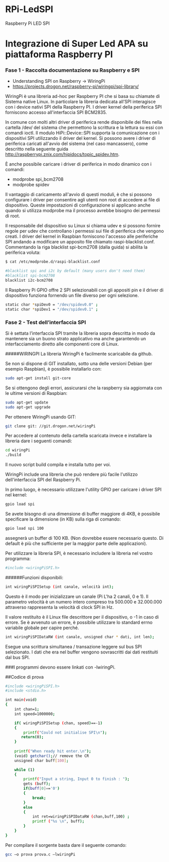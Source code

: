 # RPi-LedSPI
Raspberry Pi LED SPI

# Integrazione di Super Led APA su piattaforma Raspberry PI
### Fase 1 - Raccolta documentazione su Raspberry e SPI
 - Understanding SPI on Raspberry -> WiringPi
 - https://projects.drogon.net/raspberry-pi/wiringpi/spi-library/

WiringPi è una libreria ad-hoc per Raspberry PI che si basa su chiamate di Sistema native Linux. In particolare la libreria dedicata all’SPI interagisce con i device nativi SPI della Raspberry PI.
I driver kernel della periferica SPI forniscono accesso all'interfaccia SPI BCM2835.

In comune con molti altri driver di periferica rende disponibile dei files nella cartella /dev/ del sistema che permettono la scrittura e la lettura su essi con comandi ioctl. Il modulo HiPi::Device::SPI supporta la comunicazione con i dispositivi SPI utilizzando il driver del kernel.
Si possono avere i driver di periferica caricati all'avvio del sistema (nel caso mancassero), come descritto nella seguente guida http://raspberrypi.znix.com/hipidocs/topic_spidev.htm.

È anche possibile caricare i driver di periferica in modo dinamico con i comandi:
- modprobe spi_bcm2708
- modprobe spidev

Il vantaggio di caricamento all'avvio di questi moduli, è che si possono configurare i driver per consentire agli utenti non root di accedere ai file di dispositivo. Queste impostazioni di configurazione si applicano anche quando si utilizza modprobe ma il processo avrebbe bisogno dei permessi di root.

Il responsabile del dispositivo su Linux si chiama udev e si possono fornire regole per udev che controllano i permessi sui file di periferica che vengono creati.
I driver del kernel in Raspbian forniscono l'accesso alle periferiche SPI andando a modificare un apposito file chiamato raspi-blacklist.conf. Commentando la riga blacklist spi-bcm2708 (dalla guida) si abilita la periferica voluta:
```sh
$ cat /etc/modprobe.d/raspi-blacklist.conf
```
```sh
#blacklist spi and i2c by default (many users don't need them)
#blacklist spi-bcm2708
blacklist i2c-bcm2708
```

Il Raspberry Pi GPIO offre 2 SPI selezionabili con gli appositi pin e il driver di dispositivo funziona fornendo un file diverso per ogni selezione. 
```sh
static char *spiDev0 = "/dev/spidev0.0" ;
static char *spiDev1 = "/dev/spidev0.1" ;
```

### Fase 2 - Test dell’interfaccia SPI
Si è settata l’interfaccia SPI tramite la libreria sopra descritta in modo da mantenere sia un buono strato applicativo ma anche garantendo un interfacciamento diretto alle componenti core di Linux.

#####WIRINGPI
La libreria WiringPi è facilmente scaricabile da github.

Se non si dispone di GIT installato, sotto una delle versioni Debian (per esempio Raspbian), è possibile installarlo con:
```sh
sudo apt-get install git-core
```

Se si ottengono degli errori, assicurarsi che la raspberry sia aggiornata con le ultime versioni di Raspbian:
```sh
sudo apt-get update
sudo apt-get upgrade
```

Per ottenere WiringPi usando GIT:

```sh
git clone git: //git.drogon.net/wiringPi
```

Per accedere al contenuto della cartella scaricata invece e installare la libreria dare i seguenti comandi:
```sh
cd wiringPi
./build
```

Il nuovo script build compila e installa tutto per voi.

WiringPi include una libreria che può rendere più facile l'utilizzo dell'interfaccia SPI del Raspberry Pi.

In primo luogo, è necessario utilizzare l'utility GPIO per caricare i driver SPI nel kernel:
```sh
gpio load spi
```
Se avete bisogno di una dimensione di buffer maggiore di 4KB, è possibile specificare la dimensione (in KB) sulla riga di comando:
```sh
gpio load spi 100
```
assegnerà un buffer  di 100 KB. (Non dovrebbe essere necessario questo. Di default è più che sufficiente per la maggior parte delle applicazioni).

Per utilizzare la libreria SPI, è necessario includere la libreria nel vostro programma:
```sh
#include <wiringPiSPI.h>
```

######Funzioni disponibili:

```sh
int wiringPiSPISetup (int canale, velocità int);
```
Questo è il modo per inizializzare un canale (Pi L'ha 2 canali, 0 e 1). Il parametro velocità è un numero intero compreso tra 500.000 e 32.000.000 attraverso rappresenta la velocità di clock SPI in Hz.

Il valore restituito è il Linux file descrittore per il dispositivo, o -1 in caso di errore. Se è avvenuto un errore, è possibile utilizzare lo standard errno variabile globale per capire perché.
```sh
int wiringPiSPIDataRW (int canale, unsigned char * dati, int len);
```
Esegue una scrittura simultanea / transazione leggere sul bus SPI selezionato. I dati che era nel buffer vengono sovrascritti dai dati restituiti dal bus SPI.

###I programmi devono essere linkati con -lwiringPi.
<br>

##Codice di prova
```sh
#include <wiringPiSPI.h>
#include <stdio.h>

int main(void)
{
    int chan=1;
    int speed=1000000;

    if( wiringPiSPISetup (chan, speed)==-1)
    {
    	printf("Could not initialise SPI\n");
       return(0);
    }
     
    printf("When ready hit enter.\n");
    (void) getchar();// remove the CR
    unsigned char buff[100];

    while (1)
    {
        printf("Input a string, Input 0 to finish : ");
        gets (buff);
        if(buff[0]=='0')
        {
            break;
        }
        else
        {
            int ret=wiringPiSPIDataRW (chan,buff,100) ;
            printf ("%s \n", buff);
        } 
    } 
}
```
Per compilare il sorgente basta dare il seguente comando:
```sh
gcc –o prova prova.c –lwiringPi
```





